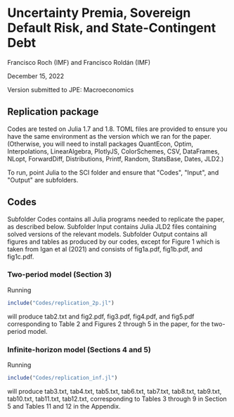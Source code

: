 # Uncertainty Premia, Sovereign Default Risk, and State-Contingent Debt

Francisco Roch (IMF) and Francisco Roldán (IMF)

December 15, 2022

Version submitted to JPE: Macroeconomics

## Replication package

Codes are tested on Julia 1.7 and 1.8. TOML files are provided to ensure you have the same environment as the version which we ran for the paper. (Otherwise, you will need to install packages QuantEcon, Optim, Interpolations, LinearAlgebra, PlotlyJS, ColorSchemes, CSV, DataFrames, NLopt, ForwardDiff, Distributions, Printf, Random, StatsBase, Dates, JLD2.)

To run, point Julia to the SCI folder and ensure that "Codes", "Input", and "Output" are subfolders.

## Codes

Subfolder Codes contains all Julia programs needed to replicate the paper, as described below. Subfolder Input contains Julia JLD2 files containing solved versions of the relevant models. Subfolder Output contains all figures and tables as produced by our codes, except for Figure 1 which is taken from Igan et al (2021) and consists of fig1a.pdf, fig1b.pdf, and fig1c.pdf.

### Two-period model (Section 3)
Running 
```julia
include("Codes/replication_2p.jl")
```
will produce tab2.txt and fig2.pdf, fig3.pdf, fig4.pdf, and fig5.pdf corresponding to Table 2 and Figures 2 through 5 in the paper, for the two-period model.

### Infinite-horizon model (Sections 4 and 5)
Running 
```julia
include("Codes/replication_inf.jl")
```
will produce tab3.txt, tab4.txt, tab5.txt, tab6.txt, tab7.txt, tab8.txt, tab9.txt, tab10.txt, tab11.txt, tab12.txt, corresponding to Tables 3 through 9 in Section 5 and Tables 11 and 12 in the Appendix.